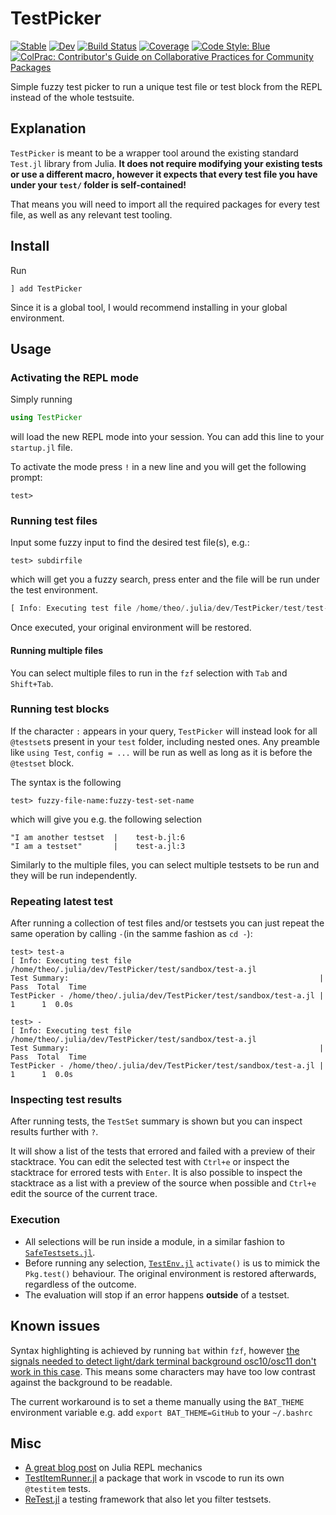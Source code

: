 # TestPicker

[![Stable](https://img.shields.io/badge/docs-stable-blue.svg)](https://theogf.dev/TestPicker.jl/stable/)
[![Dev](https://img.shields.io/badge/docs-dev-blue.svg)](https://theogf.dev/TestPicker.jl/dev/)
[![Build Status](https://github.com/theogf/TestPicker.jl/actions/workflows/CI.yml/badge.svg?branch=main)](https://github.com/theogf/TestPicker.jl/actions/workflows/CI.yml?query=branch%3Amain)
[![Coverage](https://codecov.io/gh/theogf/TestPicker.jl/branch/main/graph/badge.svg)](https://codecov.io/gh/theogf/TestPicker.jl)
[![Code Style: Blue](https://img.shields.io/badge/code%20style-blue-4495d1.svg)](https://github.com/invenia/BlueStyle)
[![ColPrac: Contributor's Guide on Collaborative Practices for Community Packages](https://img.shields.io/badge/ColPrac-Contributor's%20Guide-blueviolet)](https://github.com/SciML/ColPrac)

Simple fuzzy test picker to run a unique test file or test block from the REPL instead of the whole testsuite.

## Explanation

`TestPicker` is meant to be a wrapper tool around the existing standard `Test.jl` library from Julia.
**It does not require modifying your existing tests or use a different macro, however it expects that every test file you have under your `test/` folder is self-contained!**

That means you will need to import all the required packages for every test file, as well as any relevant test tooling.

## Install

Run

```
] add TestPicker
```

Since it is a global tool, I would recommend installing in your global environment.

## Usage

### Activating the REPL mode

Simply running

```julia
using TestPicker
```

will load the new REPL mode into your session. You can add this line to your `startup.jl` file.

To activate the mode press `!` in a new line and you will get the following prompt:

```julia-repl
test> 
```

### Running test files

Input some fuzzy input to find the desired test file(s), e.g.:

```julia-repl
test> subdirfile
```

which will get you a fuzzy search, press enter and the file will be run under the test environment.

```julia
[ Info: Executing test file /home/theo/.julia/dev/TestPicker/test/test-subdir/test-file-c.jl
```

Once executed, your original environment will be restored.

#### Running multiple files

You can select multiple files to run in the `fzf` selection with `Tab` and `Shift+Tab`.

### Running test blocks

If the character `:` appears in your query, `TestPicker` will instead look for all `@testset`s present in your `test` folder, including nested ones. Any preamble like `using Test`, `config = ...` will be run as well as long as it is before the `@testset` block.

The syntax is the following

```julia-repl
test> fuzzy-file-name:fuzzy-test-set-name
```

which will give you e.g. the following selection

```
"I am another testset  |    test-b.jl:6
"I am a testset"       |    test-a.jl:3
```

Similarly to the multiple files, you can select multiple testsets to be run and they will be run independently.

### Repeating latest test

After running a collection of test files and/or testsets you can just repeat the same operation by calling `-`(in the samme fashion as `cd -`):

```
test> test-a
[ Info: Executing test file /home/theo/.julia/dev/TestPicker/test/sandbox/test-a.jl
Test Summary:                                                        | Pass  Total  Time
TestPicker - /home/theo/.julia/dev/TestPicker/test/sandbox/test-a.jl |    1      1  0.0s

test> -
[ Info: Executing test file /home/theo/.julia/dev/TestPicker/test/sandbox/test-a.jl
Test Summary:                                                        | Pass  Total  Time
TestPicker - /home/theo/.julia/dev/TestPicker/test/sandbox/test-a.jl |    1      1  0.0s
```

### Inspecting test results

After running tests, the `TestSet` summary is shown but you can inspect results further with `?`.

It will show a list of the tests that errored and failed with a preview of their stacktrace.
You can edit the selected test with `Ctrl+e` or inspect the stacktrace for errored tests with `Enter`.
It is also possible to inspect the stacktrace as a list with a preview of the source when possible and
`Ctrl+e` edit the source of the current trace.

### Execution 

- All selections will be run inside a module, in a similar fashion to [`SafeTestsets.jl`]().
- Before running any selection, [`TestEnv.jl`]() `activate()` is us to mimick the `Pkg.test()` behaviour. The original environment is restored afterwards, regardless of the outcome.
- The evaluation will stop if an error happens **outside** of a testset.

## Known issues

Syntax highlighting is achieved by running `bat` within `fzf`, however
[the signals needed to detect light/dark terminal background osc10/osc11 don't work in this case](https://github.com/junegunn/fzf/issues/4317).
This means some characters may have too low contrast against the background to be readable.

The current workaround is to set a theme manually using the `BAT_THEME` environment
variable e.g. add `export BAT_THEME=GitHub` to your `~/.bashrc` 

## Misc

- [A great blog post](https://erik-engheim.medium.com/exploring-julia-repl-internals-6b19667a7a62) on Julia REPL mechanics
- [TestItemRunner.jl](https://github.com/julia-vscode/TestItemRunner.jl) a package that work in vscode to run its own `@testitem` tests.
- [ReTest.jl](https://github.com/JuliaTesting/ReTest.jl) a testing framework that also let you filter testsets.
